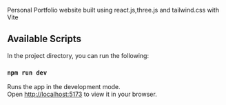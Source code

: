 Personal Portfolio website built using react.js,three.js and tailwind.css with Vite

## Available Scripts

In the project directory, you can run the following:

### `npm run dev`

Runs the app in the development mode.\
Open [http://localhost:5173](http://localhost:5173) to view it in your browser.

